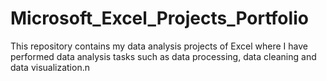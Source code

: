 # Microsoft_Excel_Projects_Portfolio
This repository contains my data analysis projects of Excel where I have performed data analysis tasks such as data processing, data cleaning and data visualization.n
